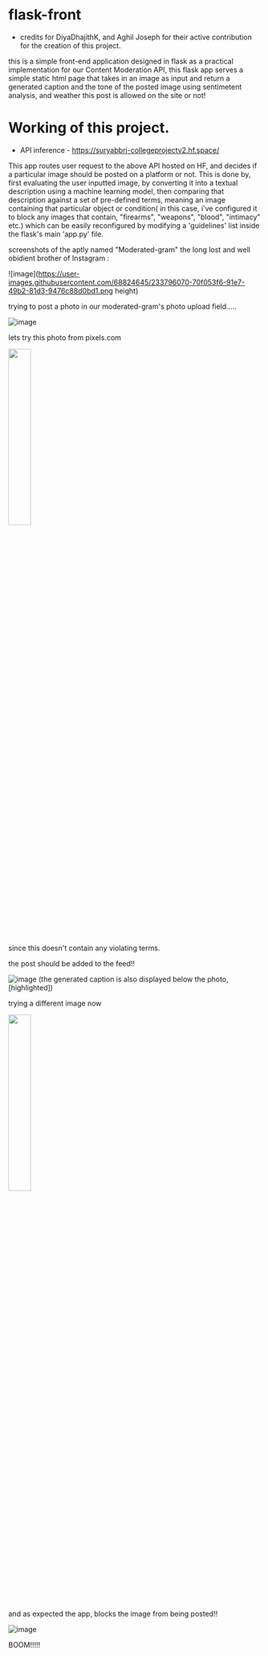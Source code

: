 # flask-front

- credits for DiyaDhajithK, and Aghil Joseph for their active contribution for the creation of this project.

this is a simple front-end application designed in flask as a practical implementation for our Content Moderation API, this flask app serves a simple static html page that takes in an image as input and return a generated caption and the tone of the posted image using sentimetent analysis, and weather this post is allowed on the site or not!
# Working of this project.

- API inference - https://suryabbrj-collegeprojectv2.hf.space/

This app routes user request to the above API hosted on HF, and decides if a particular image should be posted on a platform or not.
This is done by, first  evaluating the user inputted image, by converting it into a textual description using a machine learning model, then comparing that description against a set of pre-defined terms, meaning an image containing that particular object or condition( in this case, i've configured it to block any images that contain, "firearms", "weapons", "blood", "intimacy" etc.) which can be easily reconfigured by modifying a 'guidelines' list inside the flask's main 'app.py' file. 

screenshots of the aptly named "Moderated-gram" the long lost and well obidient brother of Instagram :

![image](https://user-images.githubusercontent.com/68824645/233796070-70f053f6-91e7-49b2-81d3-9476c88d0bd1.png height)

trying to post a photo in our moderated-gram's photo upload field.....

![image](https://user-images.githubusercontent.com/68824645/233796115-1ea5e884-7b41-49e6-b7ce-800a50927374.png)

lets try this photo from pixels.com

<img src="https://user-images.githubusercontent.com/68824645/233796172-81496242-ff86-422a-bdc9-062c3cd710e0.png" height="30%" width="30%">

since this doesn't contain any violating terms. 

the post should be added to the feed!!

![image](https://user-images.githubusercontent.com/68824645/233796310-e29c28ab-face-4f25-98f0-08a898d58f6c.png)
(the generated caption is also displayed below the photo, [highlighted])

trying a different image now

<img src="https://user-images.githubusercontent.com/68824645/233796457-6f37aca0-7924-4b87-86b6-5d0998672865.png" height="30%" width="30%">

and as expected the app, blocks the  image from being posted!!

![image](https://user-images.githubusercontent.com/68824645/233796487-5860aa09-4ff8-4ae1-a458-5d43e84a5d84.png)


BOOM!!!!!


